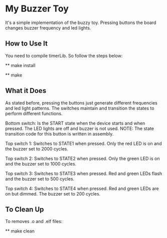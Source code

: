 # My Buzzer Toy
It's a simple implementation of the buzzy toy. Pressing buttons the board changes buzzer frequency and led lights. 

## How to Use It
You need to compile timerLib. So follow the steps below:

** make install

** make

## What it Does
As stated before, pressing the buttons just generate different frequencies and led light patterns. 
The switches maintain and transition the states to perform different functions.

Bottom switch: Is the START state when the device starts and when pressed. The LED lights are off and buzzer is not used. NOTE: The state transition code for this button is written in assembly.

Top switch 1: Switches to STATE1 when pressed. Only the red LED is on and the buzzer set to 2000 cycles.

Top switch 2: Switches to STATE2 when pressed. Only the green LED is on and the buzzer set to 1000 cycles.

Top switch 3: Switches to STATE3 when pressed. Red and green LEDs flash and the buzzer set to 500 cycles. 

Top switch 4: Switches to STATE4 when pressed. Red and green LEDs are on but dimmed. The buzzer set to 200 cycles.

## To Clean Up
To removes .o and .elf files:

** make clean
